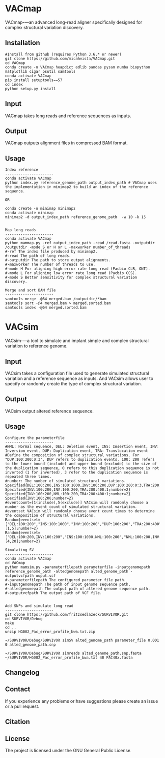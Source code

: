 # VACmap
VACmap-—an advanced long-read aligner specifically designed for complex structural variation discovery.


Installation
------------

    #Install from github (requires Python 3.6.* or newer)
    git clone https://github.com/micahvista/VACmap.git
    cd VACmap
    conda create -n VACmap heapdict edlib pandas pysam numba biopython matplotlib cigar psutil samtools
    conda activate VACmap
    pip install setuptools==57
    cd index
    python setup.py install

Input
-----

VACmap takes long reads and reference sequences as inputs. 

Output
------

VACmap outputs alignment files in compressed BAM format.

Usage
----------------------
    Index reference
    ----------------------
    conda activate VACmap
    python index.py reference_genome_path output_index_path # VACmap uses the implementation in minimap2 to build an index of the reference sequence. 
    
    OR
    
    conda create -n minimap minimap2
    conda activate minimap
    minimap2 -d output_index_path reference_genome_path  -w 10 -k 15
    
    
    Map long reads
    ----------------------
    conda activate VACmap
    python mammap.py -ref output_index_path -read /read.fasta -outputdir /outputdir -mode S or H or L -maxworker number_of_threads
    #-ref The index file produced by minimap2. 
    #-read The path of long reads. 
    #-outputdir The path to store output alignments. 
    #-maxworker The number of threads to use. 
    #-mode H For aligning high error rate long read (Pacbio CLR, ONT). 
    #-mode L For aligning low error rate long read (Pacbio CCS). 
    #-mode S Better sensitivity for complex structural variation discovery.
    
    Merge and sort BAM file
    ----------------------
    samtools merge -@64 merged.bam /outputdir/*bam
    samtools sort -@4 merged.bam > merged.sorted.bam
    samtools index -@64 merged.sorted.bam


# VACsim
VACsim-—a tool to simulate and implant simple and complex structural variation to reference genome.

Input
-----

VACsim takes a configuration file used to generate simulated structural variation and a reference sequence as inputs. And VACsim allows user to specify or randomly create the type of complex structural variation.

Output
------

VACsim output altered reference sequence.

Usage
----------------------
    Configure the parameterfile
    ----------------------
    #NML: Normal sequence, DEL: Deletion event, INS: Insertion event, INV: Inversion event, DUP: Duplication event, TRA: Translocation event 
    #Define the composition of complex structural variations. For "DUP:100:200:0:3", DUP refers to duplication events, 100: 200 refers to the lower bound (include) and upper bound (exclude) to the size of the duplication sequence, 0 refers to this duplication sequence is not inverted (1 for inverted), 3 refer to the duplication sequence is repeated three times.    
    #number: The number of simulated structural variations.
    Specified{DEL:100:200,INS:100:1000,INV:100:200,DUP:100:200:0:3,TRA:200:400:1;number=2}
    Specified{INV:100:200,INV:100:200,TRA:200:400:1;number=2}
    Specified{INV:100:200,NML:100:200,TRA:200:400:1;number=2}
    Specified{INV:100:200;number=2}
    #eventcount=[1(include),5(exclude)] VACsim will randomly choose a number as the event count of simulated structural variation.
    #eventset VACsim will randomly choose event count times to determine the composition of structural variations. 
    Random{eventset=["DEL:100:200","INS:100:1000","INV:100:200","DUP:100:200","TRA:200:400"];eventcount=[1,5];number=2}
    Random{eventset=["DEL:100:200,INV:100:200","INS:100:1000,NML:100:200","NML:100:200,INV:100:200","DUP:100:200","TRA:200:400"];eventcount=[4,20];number=2}
        
    Simulating SV
    ----------------------
    conda activate VACmap
    cd VACmap
    python mamsim.py -parameterfilepath parameterfile -inputgenomepath reference_genome_path -altedgenomepath alted_genome_path -outputvcfpath ouput.vcf
    #-parameterfilepath The configured parameter file path. 
    #-inputgenomepath The path of input genome sequence path. 
    #-altedgenomepath The output path of altered genome sequence path. 
    #-outputvcfpath The output path of VCF file. 

    
    Add SNPs and simulate long read
    ----------------------
    git clone https://github.com/fritzsedlazeck/SURVIVOR.git
    cd SURVIVOR/Debug
    make
    cd ..
    unzip HG002_Pac_error_profile_bwa.txt.zip
    
    ~/SURVIVOR/Debug/SURVIVOR simSV alted_genome_path parameter_file 0.001 0 alted_genome_path.snp
    
    ~/SURVIVOR/Debug/SURVIVOR simreads alted_genome_path.snp.fasta ~/SURVIVOR/HG002_Pac_error_profile_bwa.txt 40 PAC40x.fasta




Changelog
---------


Contact
-------

If you experience any problems or have suggestions please create an issue or a pull request.

Citation
---------


License
-------

The project is licensed under the GNU General Public License.
